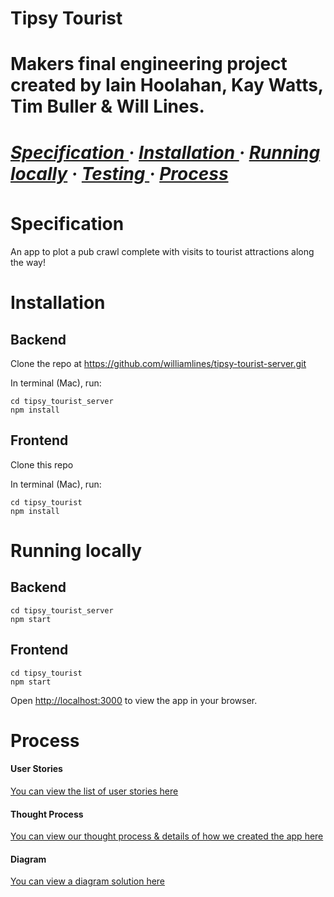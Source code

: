 <h1> Tipsy Tourist <h1> 
<div>
Makers final engineering project created by Iain Hoolahan, Kay Watts, Tim Buller & Will Lines.
<h5>
<a href='https://github.com/HOOLAHAN/tipsy-tourist/blob/main/README.md#Specification'> Specification </a> <span> · </span>
<a href='https://github.com/HOOLAHAN/tipsy-tourist/blob/main/README.md#Installation'> Installation </a><span> · </span>
<a href='https://github.com/HOOLAHAN/tipsy-tourist/blob/main/README.md#Running-locally'> Running locally</a><span> · </span>
<a href='https://github.com/HOOLAHAN/tipsy-tourist/blob/main/README.md#Testing'> Testing </a><span> · </span>
<a href='https://github.com/HOOLAHAN/tipsy-tourist/blob/main/README.md#Process'> Process </a>  
<h5>
</div>

# Specification
An app to plot a pub crawl complete with visits to tourist attractions along the way!

# Installation

## Backend
Clone the repo at https://github.com/williamlines/tipsy-tourist-server.git

In terminal (Mac), run:

```
cd tipsy_tourist_server
npm install
```

## Frontend
Clone this repo

In terminal (Mac), run:

```
cd tipsy_tourist
npm install
```

# Running locally

## Backend

```
cd tipsy_tourist_server
npm start
```

## Frontend

```
cd tipsy_tourist
npm start
```
Open [http://localhost:3000](http://localhost:3000) to view the app in your browser.

# Process

<h4>User Stories</h4>
<a href='https://github.com/HOOLAHAN/tipsy-tourist/wiki/User-Stories'> You can view the list of user stories here </a>
<h4>Thought Process</h4>
<a href='https://github.com/HOOLAHAN/tipsy-tourist/wiki/Thought-Process'> You can view our thought process & details of how we created the app here </a>
<h4>Diagram</h4>
<a href='https://github.com/HOOLAHAN/tipsy-tourist/wiki/Diagram'> You can view a diagram solution here </a>

